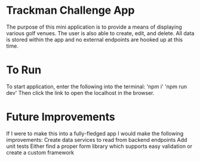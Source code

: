 # Trackman Challenge App #

The purpose of this mini application is to provide a means of displaying various golf venues. The user is also able to create, edit, and delete. All data is stored within the app and no external endpoints are hooked up at this time.


# To Run #

To start application, enter the following into the terminal:
  'npm i'
  'npm run dev'
Then click the link to open the localhost in the browser.


# Future Improvements #

If I were to make this into a fully-fledged app I would make the following improvements:
  Create data services to read from backend endpoints
  Add unit tests
  Either find a proper form library which supports easy validation or create a custom framework
  

